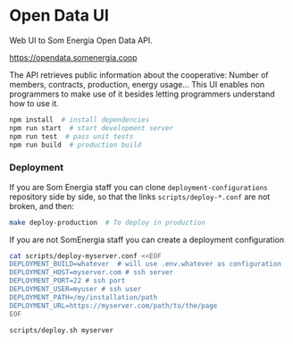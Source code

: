 # Open Data UI

Web UI to Som Energia Open Data API.

<https://opendata.somenergia.coop>

The API retrieves public information about the cooperative:
Number of members, contracts, production, energy usage...
This UI enables non programmers to make use of it
besides letting programmers understand how to use it.

```bash
npm install  # install dependencies
npm run start  # start development server
npm run test  # pass unit tests
npm run build  # production build
```

### Deployment

If you are Som Energia staff you can clone
`deployment-configurations` repository side by side,
so that the links `scripts/deploy-*.conf` are not broken,
and then:

```bash
make deploy-production  # To deploy in production
```

If you are not SomEnergia staff you can create a deployment configuration
```bash
cat scripts/deploy-myserver.conf <<EOF
DEPLOYMENT_BUILD=whatever  # will use .env.whatever as configuration
DEPLOYMENT_HOST=myserver.com # ssh server
DEPLOYMENT_PORT=22 # ssh port
DEPLOYMENT_USER=myuser # ssh user
DEPLOYMENT_PATH=/my/installation/path
DEPLOYMENT_URL=https://myserver.com/path/to/the/page
EOF

scripts/deploy.sh myserver
```



